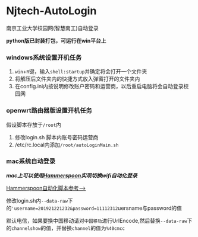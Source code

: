 # Njtech-AutoLogin

南京工业大学校园网(智慧南工)自动登录

**python版已封装打包，可运行在win平台上**

### windows系统设置开机任务

1. `win`+`R`键，输入``shell:startup``并确定将会打开一个文件夹
2. 将解压后文件夹内的快捷方式放入弹窗打开的文件夹内
3. 在config.ini内按说明修改账户密码和运营商，以后重启电脑将会自动登录校园网

### openwrt路由器版设置开机任务

假设脚本存放于``/root``内

1. 修改login.sh 脚本内账号密码运营商
2. /etc/rc.local内添加``/root/autoLoginMain.sh``
   
### mac系统自动登录

***mac上可以使用[Hammerspoon](https://www.hammerspoon.org/)实现切换wifi自动化登录***

[Hammerspoon自动化脚本参考-->](https://github.com/zqzess/Hammerspoon-config/blob/main/autoLogin/autoLogin.lua)

修改login.sh内`--data-raw`下的``'username=201921221232&password=11112312``uersname与password的值

默认电信，如果要换中国移动请对`中国移动`进行UrlEncode,然后替换`--data-raw`下的`channelshow`的值，并替换`channel`的值为``%40cmcc``
